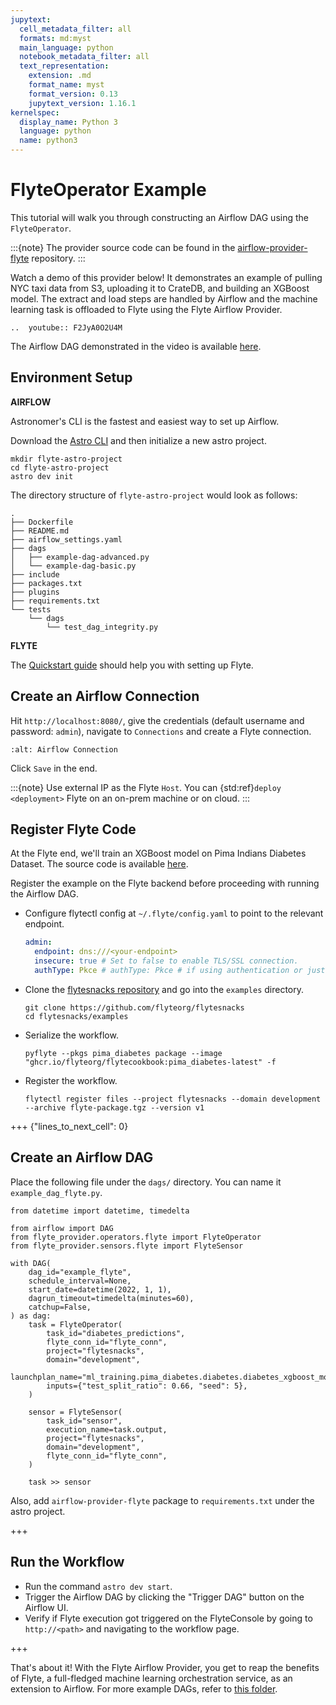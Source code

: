 ```yaml
---
jupytext:
  cell_metadata_filter: all
  formats: md:myst
  main_language: python
  notebook_metadata_filter: all
  text_representation:
    extension: .md
    format_name: myst
    format_version: 0.13
    jupytext_version: 1.16.1
kernelspec:
  display_name: Python 3
  language: python
  name: python3
---
```


# FlyteOperator Example

This tutorial will walk you through constructing an Airflow DAG using the `FlyteOperator`.

:::{note}
The provider source code can be found in the [airflow-provider-flyte](https://github.com/flyteorg/airflow-provider-flyte) repository.
:::

Watch a demo of this provider below! It demonstrates an example of pulling NYC taxi data from S3, uploading it to CrateDB,
and building an XGBoost model. The extract and load steps are handled by Airflow and the machine learning task is offloaded to Flyte
using the Flyte Airflow Provider.

```{eval-rst}
..  youtube:: F2JyA0O2U4M
```

The Airflow DAG demonstrated in the video is available [here](https://github.com/flyteorg/airflow-provider-flyte/blob/master/demo/dags/nyc_taxi.py).

## Environment Setup

**AIRFLOW**

Astronomer's CLI is the fastest and easiest way to set up Airflow.

Download the [Astro CLI](https://github.com/astronomer/astro-cli) and then initialize a new astro project.

```
mkdir flyte-astro-project
cd flyte-astro-project
astro dev init
```

The directory structure of `flyte-astro-project` would look as follows:

```
.
├── Dockerfile
├── README.md
├── airflow_settings.yaml
├── dags
│   ├── example-dag-advanced.py
│   └── example-dag-basic.py
├── include
├── packages.txt
├── plugins
├── requirements.txt
└── tests
    └── dags
        └── test_dag_integrity.py
```

**FLYTE**

The [Quickstart guide](https://docs.flyte.org/en/latest/quickstart_guide.html) should help you with setting up Flyte.

## Create an Airflow Connection

Hit `http://localhost:8080/`, give the credentials (default username and password: `admin`), navigate to `Connections` and create a
Flyte connection.

```{image} https://raw.githubusercontent.com/flyteorg/static-resources/main/flytesnacks/integrations/airflow/airflow_connection.png
:alt: Airflow Connection
```

Click `Save` in the end.

:::{note}
Use external IP as the Flyte `Host`. You can {std:ref}`deploy <deployment>` Flyte on an on-prem machine or on cloud.
:::

## Register Flyte Code

At the Flyte end, we'll train an XGBoost model on Pima Indians Diabetes Dataset.
The source code is available [here](https://github.com/flyteorg/flytesnacks/blob/master/examples/pima_diabetes/pima_diabetes/diabetes.py ).

Register the example on the Flyte backend before proceeding with running the Airflow DAG.

- Configure flytectl config at `~/.flyte/config.yaml` to point to the relevant endpoint.

  ```yaml
  admin:
    endpoint: dns:///<your-endpoint>
    insecure: true # Set to false to enable TLS/SSL connection.
    authType: Pkce # authType: Pkce # if using authentication or just drop this.
  ```

- Clone the [flytesnacks repository](https://github.com/flyteorg/flytesnacks) and go into the `examples` directory.

  ```
  git clone https://github.com/flyteorg/flytesnacks
  cd flytesnacks/examples
  ```

- Serialize the workflow.

  ```
  pyflyte --pkgs pima_diabetes package --image "ghcr.io/flyteorg/flytecookbook:pima_diabetes-latest" -f
  ```

- Register the workflow.

  ```
  flytectl register files --project flytesnacks --domain development --archive flyte-package.tgz --version v1
  ```

+++ {"lines_to_next_cell": 0}

## Create an Airflow DAG

Place the following file under the `dags/` directory. You can name it `example_dag_flyte.py`.

```{code-cell}
from datetime import datetime, timedelta

from airflow import DAG
from flyte_provider.operators.flyte import FlyteOperator
from flyte_provider.sensors.flyte import FlyteSensor

with DAG(
    dag_id="example_flyte",
    schedule_interval=None,
    start_date=datetime(2022, 1, 1),
    dagrun_timeout=timedelta(minutes=60),
    catchup=False,
) as dag:
    task = FlyteOperator(
        task_id="diabetes_predictions",
        flyte_conn_id="flyte_conn",
        project="flytesnacks",
        domain="development",
        launchplan_name="ml_training.pima_diabetes.diabetes.diabetes_xgboost_model",
        inputs={"test_split_ratio": 0.66, "seed": 5},
    )

    sensor = FlyteSensor(
        task_id="sensor",
        execution_name=task.output,
        project="flytesnacks",
        domain="development",
        flyte_conn_id="flyte_conn",
    )

    task >> sensor
```

Also, add `airflow-provider-flyte` package to `requirements.txt` under the astro project.

+++

## Run the Workflow

- Run the command `astro dev start`.
- Trigger the Airflow DAG by clicking the "Trigger DAG" button on the Airflow UI.
- Verify if Flyte execution got triggered on the FlyteConsole by going to `http://<path>` and navigating to the workflow page.

+++

That's about it! With the Flyte Airflow Provider, you get to reap the benefits of Flyte, a full-fledged machine learning orchestration service,
as an extension to Airflow.
For more example DAGs, refer to [this folder](https://github.com/flyteorg/airflow-provider-flyte/tree/master/flyte_provider/example_dags).
